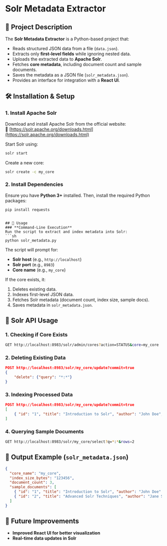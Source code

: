 # Solr Metadata Extractor

## 📌 Project Description
The **Solr Metadata Extractor** is a Python-based project that:
- Reads structured JSON data from a file (`data.json`).
- Extracts only **first-level fields** while ignoring nested data.
- Uploads the extracted data to **Apache Solr**.
- Fetches **core metadata**, including document count and sample documents.
- Saves the metadata as a JSON file (`solr_metadata.json`).
- Provides an interface for integration with a **React UI**.

## 🛠️ Installation & Setup
### **1. Install Apache Solr**
Download and install Apache Solr from the official website:  
🔗 [https://solr.apache.org/downloads.html](https://solr.apache.org/downloads.html)

Start Solr using:
```sh
solr start
```
Create a new core:
```sh
solr create -c my_core
```

### **2. Install Dependencies**
Ensure you have **Python 3+** installed. Then, install the required Python packages:
```sh
pip install requests
```
```

## 🚀 Usage
### **Command-Line Execution**
Run the script to extract and index metadata into Solr:
```sh
python solr_metadata.py
```
The script will prompt for:
- **Solr host** (e.g., `http://localhost`)
- **Solr port** (e.g., `8983`)
- **Core name** (e.g., `my_core`)

If the core exists, it:
1. Deletes existing data.
2. Indexes first-level JSON data.
3. Fetches Solr metadata (document count, index size, sample docs).
4. Saves metadata in `solr_metadata.json`.

## 🔗 Solr API Usage
### **1. Checking if Core Exists**
```sh
GET http://localhost:8983/solr/admin/cores?action=STATUS&core=my_core
```
### **2. Deleting Existing Data**
```json
POST http://localhost:8983/solr/my_core/update?commit=true
{
    "delete": {"query": "*:*"}
}
```
### **3. Indexing Processed Data**
```json
POST http://localhost:8983/solr/my_core/update?commit=true
[ 
    { "id": "1", "title": "Introduction to Solr", "author": "John Doe", "published_year": 2022 } 
]
```
### **4. Querying Sample Documents**
```sh
GET http://localhost:8983/solr/my_core/select?q=*:*&rows=2
```

## 📜 Output Example (`solr_metadata.json`)
```json
{
  "core_name": "my_core",
  "index_size_bytes": "123456",
  "document_count": 3,
  "sample_documents": [
    { "id": "1", "title": "Introduction to Solr", "author": "John Doe" },
    { "id": "2", "title": "Advanced Solr Techniques", "author": "Jane Smith" }
  ]
}
```

## 🎯 Future Improvements
- **Improved React UI for better visualization**
- **Real-time data updates in Solr**


